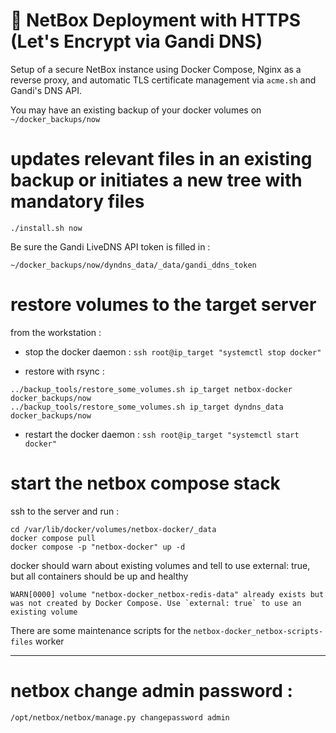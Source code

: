 # 📘 NetBox Deployment with HTTPS (Let's Encrypt via Gandi DNS)

Setup of a secure NetBox instance using Docker Compose, Nginx as a reverse proxy, and automatic TLS certificate management via `acme.sh` and Gandi's DNS API.

You may have an existing backup of your docker volumes on `~/docker_backups/now`

# updates relevant files in an existing backup or initiates a new tree with mandatory files

`./install.sh now` 

Be sure the Gandi LiveDNS API token is filled in :

```text
~/docker_backups/now/dyndns_data/_data/gandi_ddns_token
```

# restore volumes to the target server

from the workstation :

- stop the docker daemon : `ssh root@ip_target "systemctl stop docker"`

- restore with rsync :

```
../backup_tools/restore_some_volumes.sh ip_target netbox-docker docker_backups/now
../backup_tools/restore_some_volumes.sh ip_target dyndns_data docker_backups/now
```
- restart the docker daemon : `ssh root@ip_target "systemctl start docker"`

# start the netbox compose stack

ssh to the server and run :

```
cd /var/lib/docker/volumes/netbox-docker/_data
docker compose pull
docker compose -p "netbox-docker" up -d
```

docker should warn about existing volumes and tell to use external: true, but all containers should be up and healthy


```
WARN[0000] volume "netbox-docker_netbox-redis-data" already exists but was not created by Docker Compose. Use `external: true` to use an existing volume 
```

There are some maintenance scripts for the `netbox-docker_netbox-scripts-files` worker

---

# netbox change admin password :

`/opt/netbox/netbox/manage.py changepassword admin`
